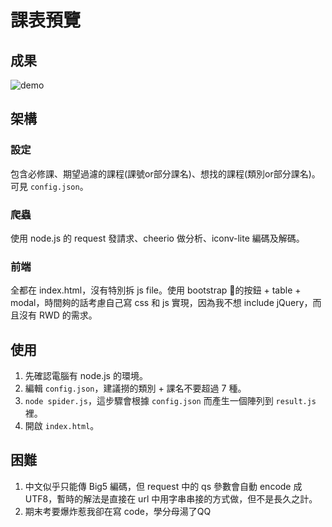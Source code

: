 # 課表預覽

## 成果
![demo]("https://i.imgur.com/hjImsQB.png")

## 架構
### 設定
包含必修課、期望過濾的課程(課號or部分課名)、想找的課程(類別or部分課名)。可見 `config.json`。
### 爬蟲
使用 node.js 的 request 發請求、cheerio 做分析、iconv-lite 編碼及解碼。
### 前端
全都在 index.html，沒有特別拆 js file。使用 bootstrap 的按鈕 + table + modal，時間夠的話考慮自己寫 css 和 js 實現，因為我不想 include jQuery，而且沒有 RWD 的需求。

## 使用
1. 先確認電腦有 node.js 的環境。
2. 編輯 `config.json`，建議撈的類別 + 課名不要超過 7 種。
2. `node spider.js`，這步驟會根據 `config.json` 而產生一個陣列到 `result.js` 裡。
3. 開啟 `index.html`。

## 困難
1. 中文似乎只能傳 Big5 編碼，但 request 中的 qs 參數會自動 encode 成 UTF8，暫時的解法是直接在 url 中用字串串接的方式做，但不是長久之計。
2. 期末考要爆炸惹我卻在寫 code，學分母湯了QQ